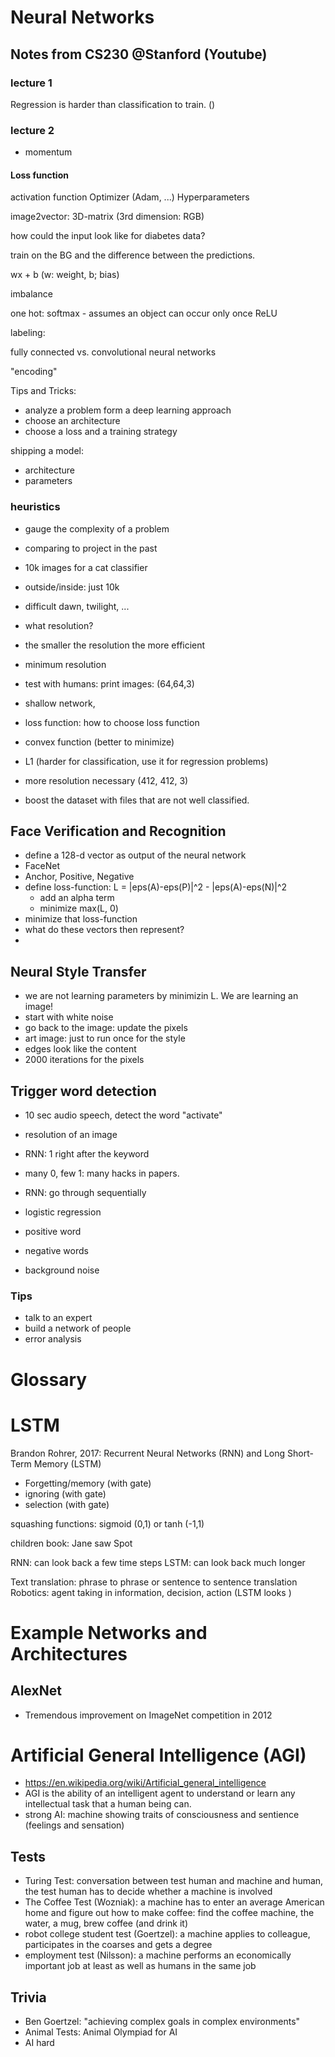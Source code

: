 # Neural Networks
## Notes from CS230 @Stanford (Youtube)
### lecture 1
Regression is harder than classification to train. ()

### lecture 2
- momentum

#### Loss function

activation function
Optimizer (Adam, ...)
Hyperparameters

image2vector: 3D-matrix (3rd dimension: RGB)
 
how could the input look like for diabetes data?

train on the BG and the difference between the predictions.

wx + b (w: weight, b; bias)

imbalance

one hot: softmax - assumes an object can occur only once
ReLU

labeling: 

fully connected vs. convolutional neural networks

"encoding"

Tips and Tricks:
- analyze a problem form a deep learning approach
- choose an architecture
- choose a loss and a training strategy

shipping a model: 
- architecture
- parameters

### heuristics
- gauge the complexity of a problem
- comparing to project in the past
- 10k images for a cat classifier
- outside/inside: just 10k
- difficult dawn, twilight, ...

- what resolution?
- the smaller the resolution the more efficient
- minimum resolution
- test with humans: print images: (64,64,3)

- shallow network, 
- loss function: how to choose loss function
- convex function (better to minimize)
- L1 (harder for classification, use it for regression problems)
- more resolution necessary (412, 412, 3)

- boost the dataset with files that are not well classified.

## Face Verification and Recognition
- define a 128-d vector as output of the neural network
- FaceNet
- Anchor, Positive, Negative
- define loss-function: L = |eps(A)-eps(P)|^2 - |eps(A)-eps(N)|^2
    - add an alpha term
    - minimize max(L, 0)
- minimize that loss-function
- what do these vectors then represent?
- 

## Neural Style Transfer
- we are not learning parameters by minimizin L. We are learning an image!
- start with white noise
- go back to the image: update the pixels
- art image: just to run once for the style
- edges look like the content 
- 2000 iterations for the pixels

## Trigger word detection
- 10 sec audio speech, detect the word "activate"
- resolution of an image
- RNN: 1 right after the keyword
- many 0, few 1: many hacks in papers.
- RNN: go through sequentially
- logistic regression

- positive word
- negative words
- background noise

### Tips
- talk to an expert
- build a network of people
- error analysis

# Glossary

# LSTM
Brandon Rohrer, 2017: Recurrent Neural Networks (RNN) and Long Short-Term Memory (LSTM)

- Forgetting/memory (with gate)
- ignoring (with gate)
- selection (with gate)

squashing functions: sigmoid (0,1) or tanh (-1,1)

children book: Jane saw Spot

RNN: can look back a few time steps
LSTM: can look back much longer

Text translation: phrase to phrase or sentence to sentence translation
Robotics: agent taking in information, decision, action (LSTM looks )

# Example Networks and Architectures
## AlexNet
- Tremendous improvement on ImageNet competition in 2012


# Artificial General Intelligence (AGI)
- https://en.wikipedia.org/wiki/Artificial_general_intelligence
- AGI is the ability of an intelligent agent to understand or learn any intellectual task that a human being can.
- strong AI: machine showing traits of consciousness and sentience (feelings and sensation)

## Tests
- Turing Test: conversation between test human and machine and human, the test human has to decide whether a machine is involved
- The Coffee Test (Wozniak): a machine has to enter an average American home and figure out how to make coffee: find the coffee machine, the water, a mug, brew coffee (and drink it)
- robot college student test (Goertzel): a machine applies to colleague, participates in the coarses and gets a degree
- employment test (Nilsson): a machine performs an economically important job at least as well as humans in the same job

## Trivia
- Ben Goertzel: "achieving complex goals in complex environments"
- Animal Tests: Animal Olympiad for AI
- AI hard


